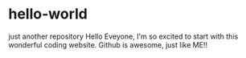 # hello-world
just another repository
Hello Eveyone,
I'm so excited to start with this wonderful coding website.
Github is awesome, just like ME!!
